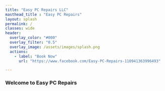 ```yaml
---
title: "Easy PC Repairs LLC"
masthead_title : "Easy PC Repairs"
layout: splash
permalink: /
classes: wide
header:
  overlay_color: "#000"
  overlay_filter: "0.5"
  overlay_image: /assets/images/splash.png
  actions:
    - label: "Book Now"
      url: "https://www.facebook.com/Easy-PC-Repairs-110941363996493"

---
```


### Welcome to Easy PC Repairs